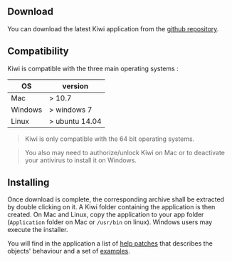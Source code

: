 ## Download

You can download the latest Kiwi application from the [github repository](https://github.com/Musicoll/Kiwi/releases/latest).

## Compatibility

Kiwi is compatible with the three main operating systems :

| OS        |version                    |
|-----------|---------------------------|
| Mac       | > 10.7                    |
| Windows   | > windows 7               |
| Linux     | > ubuntu 14.04            |

> Kiwi is only compatible with the 64 bit operating systems.

> You also may need to authorize/unlock Kiwi on Mac or to deactivate your antivirus to install it on Windows.

## Installing

Once download is complete, the corresponding archive shall be extracted by double clicking on it. A Kiwi folder containing the application is then created. On Mac and Linux, copy the application to your app folder (`Application` folder on Mac or `/usr/bin` on linux). Windows users may execute the installer.

You will find in the application a list of [help patches](objects-list) that describes the objects' behaviour and a set of [examples](examples).

